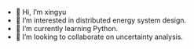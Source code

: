 - 👋 Hi, I’m xingyu
- 👀 I’m interested in distributed energy system design.
- 🌱 I’m currently learning Python.
- 💞️ I’m looking to collaborate on uncertainty analysis.

<!---
zxy960625/zxy960625 is a ✨ special ✨ repository because its `README.md` (this file) appears on your GitHub profile.
You can click the Preview link to take a look at your changes.
--->
